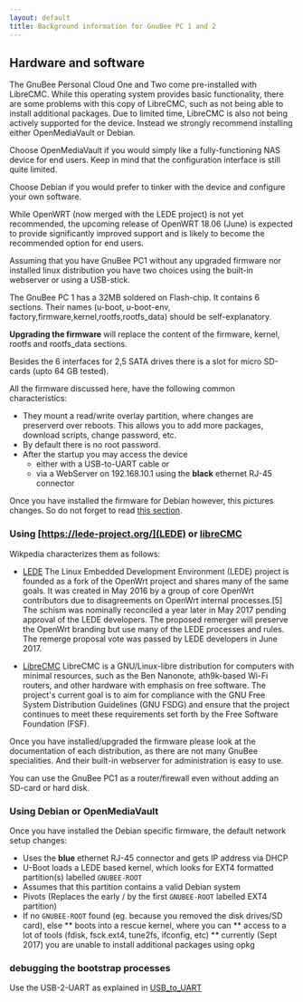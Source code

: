 ```yaml
---
layout: default
title: Background information for GnuBee PC 1 and 2
---
```


## Hardware and software

The GnuBee Personal Cloud One and Two come pre-installed with LibreCMC. While this operating system provides basic functionality, there are some problems with this copy of LibreCMC, such as not being able to install additional packages. Due to limited time, LibreCMC is also not being actively supported for the device. Instead we strongly recommend installing either OpenMediaVault or Debian.

Choose OpenMediaVault if you would simply like a fully-functioning NAS device for end users. Keep in mind that the configuration interface is still quite limited.

Choose Debian if you would prefer to tinker with the device and configure your own software.

While OpenWRT (now merged with the LEDE project) is not yet recommended, the upcoming release of OpenWRT 18.06 (June) is expected to provide significantly improved support and is likely to become the recommended option for end users.

Assuming that you have GnuBee PC1 without any upgraded firmware nor installed linux distribution you have two choices using the built-in webserver or using a USB-stick.

The GnuBee PC 1 has a 32MB soldered on Flash-chip. It contains 6 sections. Their names (u-boot,
u-boot-env, factory,firmware,kernel,rootfs,rootfs_data) should be self-explanatory.

**Upgrading the firmware** will replace the content of the firmware, kernel, rootfs and rootfs_data sections.

Besides the 6 interfaces for 2,5 SATA drives there is a slot for micro SD-cards (upto 64 GB tested).

All the firmware discussed here, have the following common characteristics:

* They mount a read/write overlay partition, where changes are preserverd over reboots.  This allows you to add more packages, download scripts, change password, etc.
* By default there is no root password.
* After the startup you may access the device
  * either with a USB-to-UART cable or
  * via a WebServer on 192.168.10.1 using the **black** ethernet RJ-45 connector

Once you have installed the firmware for Debian however, this pictures changes. So do not forget to read [this section](#debian_background).

### Using [https://lede-project.org/](LEDE) or [libreCMC](https://www.librecmc.org/)

Wikpedia characterizes them as follows:

* [LEDE](https://en.wikipedia.org/wiki/LEDE) The Linux Embedded Development Environment (LEDE) project is founded as a fork of the OpenWrt project and shares many of the same goals. It was created in May 2016 by a group of core OpenWrt contributors due to disagreements on OpenWrt internal processes.[5] The schism was nominally reconciled a year later in May 2017 pending approval of the LEDE developers. The proposed remerger will preserve the OpenWrt branding but use many of the LEDE processes and rules. The remerge proposal vote was passed by LEDE developers in June 2017.

* [LibreCMC](https://en.wikipedia.org/wiki/LibreCMC) LibreCMC is a GNU/Linux-libre distribution for computers with minimal resources, such as the Ben Nanonote, ath9k-based Wi-Fi routers, and other hardware with emphasis on free software. The project's current goal is to aim for compliance with the GNU Free System Distribution Guidelines (GNU FSDG) and ensure that the project continues to meet these requirements set forth by the Free Software Foundation (FSF).

Once you have installed/upgraded the firmware please look at the documentation of each distribution, as there are not many GnuBee specialities. And their built-in webserver for administration is easy to use.

You can use the GnuBee PC1 as a router/firewall even without adding an SD-card or hard disk.

### Using Debian or OpenMediaVault<a name="debian_background"></a>

Once you have installed the Debian specific firmware, the default network setup changes:

* Uses the **blue** ethernet RJ-45 connector and gets IP address via DHCP
* U-Boot loads a LEDE based kernel, which looks for EXT4 formatted partition(s) labelled `GNUBEE-ROOT`
* Assumes that this partition contains a valid Debian system
* Pivots (Replaces the early / by the first  `GNUBEE-ROOT` labelled EXT4 partition)
* If no `GNUBEE-ROOT` found (eg. because you removed the disk drives/SD card), else
** boots into a rescue kernel, where you can
** access to a lot of tools (fdisk, fsck.ext4, tune2fs, ifconfig, etc)
** currently (Sept 2017) you are unable to install additional packages using opkg

### debugging the bootstrap processes

Use the USB-2-UART as explained in [USB_to_UART](/USB_to_UART/README.html)
